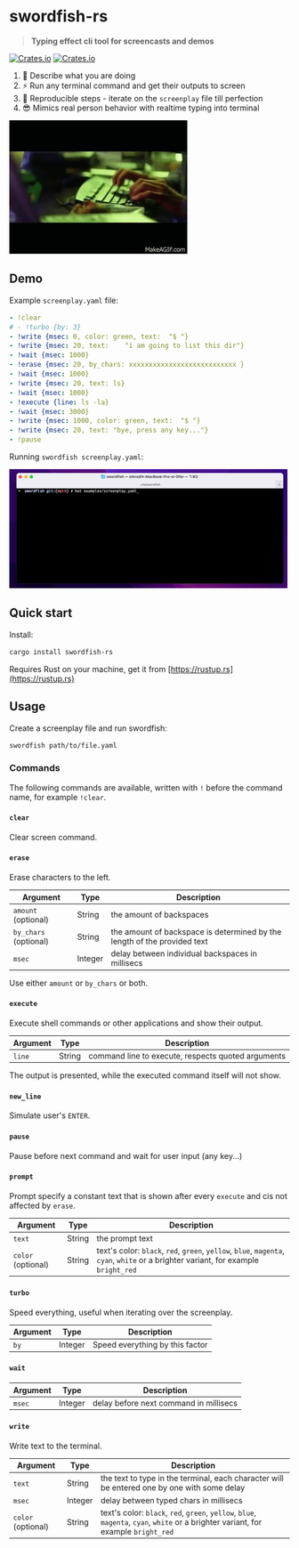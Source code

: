 # swordfish-rs

> **Typing effect cli tool for screencasts and demos**

[![Crates.io](https://img.shields.io/crates/v/swordfish-rs)](https://crates.io/crates/swordfish-rs)
[![Crates.io](https://img.shields.io/crates/d/swordfish-rs)](https://crates.io/crates/swordfish-rs)

1. 💬 Describe what you are doing
2. ⚡️ Run any terminal command and get their outputs to screen
3. 🤖 Reproducible steps - iterate on the `screenplay` file till perfection
4. 😎 Mimics real person behavior with realtime typing into terminal

![Swordfish hack scene](swordfish_hack_scene.gif)

## Demo

Example `screenplay.yaml` file:

```yaml
- !clear
# - !turbo {by: 3}
- !write {msec: 0, color: green, text:  "$ "}
- !write {msec: 20, text:    "i am going to list this dir"}
- !wait {msec: 1000}
- !erase {msec: 20, by_chars: xxxxxxxxxxxxxxxxxxxxxxxxxxx }
- !wait {msec: 1000}
- !write {msec: 20, text: ls}
- !wait {msec: 1000}
- !execute {line: ls -la}
- !wait {msec: 3000}
- !write {msec: 1000, color: green, text:  "$ "}
- !write {msec: 20, text: "bye, press any key..."}
- !pause
```

Running `swordfish screenplay.yaml`:

![demo](demo.gif)

## Quick start

Install:

```sh
cargo install swordfish-rs
```

Requires Rust on your machine, get it from [https://rustup.rs](https://rustup.rs)

## Usage

Create a screenplay file and run swordfish:

```sh
swordfish path/to/file.yaml
```

### Commands

The following commands are available, written with `!` before the command name, for example `!clear`.

#### `clear` 

Clear screen command.

#### `erase` 

Erase characters to the left.

| Argument | Type | Description |
| - | - | - |
|`amount` (optional)| String | the amount of backspaces |
|`by_chars` (optional)| String | the amount of backspace is determined by the length of the provided text |
|`msec`| Integer | delay between individual backspaces in millisecs |

Use either `amount` or `by_chars` or both.

#### `execute` 

Execute shell commands or other applications and show their output.

| Argument | Type | Description |
| - | - | - |
|`line`| String | command line to execute, respects quoted arguments |

The output is presented, while the executed command itself will not show.

#### `new_line` 

Simulate user's `ENTER`.

#### `pause` 

Pause before next command and wait for user input (any key...)

#### `prompt`

Prompt specify a constant text that is shown after every `execute` and cis not affected by `erase`.

| Argument | Type | Description |
| - | - | - |
|`text`| String | the prompt text |
|`color` (optional)| String | text's color: `black`, `red`, `green`, `yellow`, `blue`, `magenta`, `cyan`, `white` or a brighter variant, for example `bright_red` |

#### `turbo` 

Speed everything, useful when iterating over the screenplay.

| Argument | Type | Description |
| - | - | - |
|`by`| Integer | Speed everything by this factor |
    
#### `wait` 

| Argument | Type | Description |
| - | - | - |
|`msec`| Integer |  delay before next command in millisecs |

#### `write` 

Write text to the terminal.

| Argument | Type | Description |
| - | - | - |
|`text`| String | the text to type in the terminal, each character will be entered one by one with some delay |
|`msec`| Integer | delay between typed chars in millisecs |
|`color` (optional)| String | text's color: `black`, `red`, `green`, `yellow`, `blue`, `magenta`, `cyan`, `white` or a brighter variant, for example `bright_red` |
